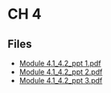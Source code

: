 # CH 4

## Files

- [Module 4.1_4.2_ppt 1.pdf](Module%204.1_4.2_ppt%201.pdf)
- [Module 4.1_4.2_ppt 2.pdf](Module%204.1_4.2_ppt%202.pdf)
- [Module 4.1_4.2_ppt 3.pdf](Module%204.1_4.2_ppt%203.pdf)
